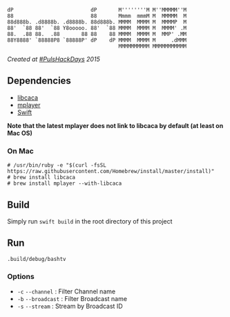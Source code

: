 ```
dP                         dP       M''''''''M M''MMMMM''M    
88                         88       Mmmm  mmmM M  MMMMM  M    
88d888b. .d8888b. .d8888b. 88d888b. MMMM  MMMM M  MMMMP  M    
88'  `88 88'  `88 Y8ooooo. 88'  `88 MMMM  MMMM M  MMMM' .M    
88.  .88 88.  .88       88 88    88 MMMM  MMMM M  MMP' .MM    
88Y8888' `88888P8 `88888P' dP    dP MMMM  MMMM M     .dMMM    
                                    MMMMMMMMMM MMMMMMMMMMM    
```
*Created at [#PulsHackDays](http://www.pulshackdays.de/) 2015*

## Dependencies
- [libcaca](http://caca.zoy.org/)
- [mplayer](https://www.mplayerhq.hu/)
- [Swift](https://swift.org/download/#latest-development-snapshots)

**Note that the latest mplayer does not link to libcaca by default (at least on Mac OS)**

### On Mac
```
# /usr/bin/ruby -e "$(curl -fsSL https://raw.githubusercontent.com/Homebrew/install/master/install)"
# brew install libcaca
# brew install mplayer --with-libcaca
```

## Build
Simply run `swift build` in the root directory of this project

## Run
`.build/debug/bashtv`

### Options
- `-c` `--channel` : Filter Channel name
- `-b` `--broadcast` : Filter Broadcast name
- `-s` `--stream` : Stream by Broadcast ID
